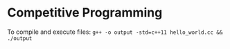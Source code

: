 # Competitive Programming

To compile and execute files: ```g++ -o output -std=c++11 hello_world.cc && ./output```